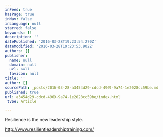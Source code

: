 ```yaml
---
inFeed: true
hasPage: true
inNav: false
inLanguage: null
starred: false
keywords: []
description: ''
datePublished: '2016-03-28T19:23:54.270Z'
dateModified: '2016-03-28T19:23:53.902Z'
authors: []
publisher:
  name: null
  domain: null
  url: null
  favicon: null
title: ''
author: []
sourcePath: _posts/2016-03-28-a3454d29-cdcd-4969-9a74-1e2028cc59be.md
published: true
url: a3454d29-cdcd-4969-9a74-1e2028cc59be/index.html
_type: Article

---
```

Resilience is the new leadership style. 

http://www.resilientleadershiptraining.com/